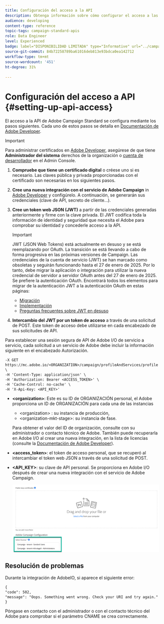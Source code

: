 ```yaml
---
title: Configuración del acceso a la API
description: Obtenga información sobre cómo configurar el acceso a las API de Campaign Standard.
audience: developing
content-type: reference
topic-tags: campaign-standard-apis
role: Data Engineer
level: Experienced
badge: label="DISPONIBILIDAD LIMITADA" type="Informative" url="../campaign-standard-migration-home.md" tooltip="Restringido a usuarios migrados por el Campaign Standard"
source-git-commit: 84b72258789ba61016deb813e93bdca0ea142712
workflow-type: tm+mt
source-wordcount: '451'
ht-degree: 31%

---
```


# Configuración del acceso a API {#setting-up-api-access}

El acceso a la API de Adobe Campaign Standard se configura mediante los pasos siguientes. Cada uno de estos pasos se detalla en [Documentación de Adobe Developer](https://developer.adobe.com/developer-console/docs/guides/#!AdobeDocs/adobeio-auth/master/AuthenticationOverview/ServiceAccountIntegration.md).

>[!IMPORTANT]
>
>Para administrar certificados en [Adobe Developer](https://developer.adobe.com/), asegúrese de que tiene **Administrador del sistema** derechos de la organización o [cuenta de desarrollador](https://helpx.adobe.com/es/enterprise/using/manage-developers.html) en el Admin Console.

1. **Compruebe que tiene un certificado digital** o créese uno si es necesario. Las claves pública y privada proporcionadas con el certificado son necesarias en los siguientes pasos.
1. **Cree una nueva integración con el servicio de Adobe Campaign** in [Adobe Developer](https://developer.adobe.com/) y configúrelo. A continuación, se generarán sus credenciales (clave de API, secreto de cliente...).
1. **Cree un token web JSON (JWT)** a partir de las credenciales generadas anteriormente y firme con la clave privada. El JWT codifica toda la información de identidad y seguridad que necesita el Adobe para comprobar su identidad y concederle acceso a la API.

   >[!IMPORTANT]
   >
   >JWT (JSON Web Tokens) está actualmente en desuso y se está reemplazando por OAuth. La transición se está llevando a cabo de forma progresiva en las próximas versiones de Campaign. Las credenciales de la cuenta de servicio (JWT) se han marcado como obsoletas y seguirán funcionando hasta el 27 de enero de 2025. Por lo tanto, debe migrar la aplicación o integración para utilizar la nueva credencial de servidor a servidor OAuth antes del 27 de enero de 2025. Se prefiere la autenticación OAuth. Encontrará todos los elementos para migrar de la autenticación JWT a la autenticación OAuth en estas páginas:
   >* [Migración](https://developer.adobe.com/developer-console/docs/guides/authentication/ServerToServerAuthentication/migration/)
   >* [Implementación](https://developer.adobe.com/developer-console/docs/guides/authentication/ServerToServerAuthentication/implementation/)
   >* [Preguntas frecuentes sobre JWT en desuso](https://developer.adobe.com/developer-console/docs/guides/authentication/ServerToServerAuthentication/faqs/)

1. **Intercambio del JWT por un token de acceso** a través de una solicitud de POST. Este token de acceso debe utilizarse en cada encabezado de sus solicitudes de API.

Para establecer una sesión segura de API de Adobe I/O de servicio a servicio, cada solicitud a un servicio de Adobe debe incluir la información siguiente en el encabezado Autorización.

```
-X GET https://mc.adobe.io/<ORGANIZATION>/campaign/profileAndServices/profile \
-H 'Content-Type: application/json' \
-H 'Authorization: Bearer <ACCESS_TOKEN>' \
-H 'Cache-Control: no-cache' \
-H 'X-Api-Key: <API_KEY>'
```

* **&lt;organization>**: Este es su ID de ORGANIZACIÓN personal, el Adobe proporciona un ID de ORGANIZACIÓN para cada una de las instancias

   * &lt;organization> : su instancia de producción,
   * &lt;organization-mkt-stage>: su instancia de fase.

  Para obtener el valor del ID de organización, consulte con su administrador o contacto técnico de Adobe. También puede recuperarla en Adobe I/O al crear una nueva integración, en la lista de licencias (consulte la <a href="https://developer.adobe.com/developer-console/docs/guides/authentication/">Documentación de Adobe Developer</a>).

* **&lt;access_token>**: el token de acceso personal, que se recuperó al intercambiar el token web JSON a través de una solicitud de POST.

* **&lt;API_KEY>**: su clave de API personal. Se proporciona en Adobe I/O después de crear una nueva integración con el servicio de Adobe Campaign.

  ![texto alternativo](assets/tenant.png)

## Resolución de problemas

Durante la integración de AdobeIO, si aparece el siguiente error:

```
{ 
"code": 502, 
"message": "Oops. Something went wrong. Check your URI and try again." 
}
```


Póngase en contacto con el administrador o con el contacto técnico del Adobe para comprobar si el parámetro CNAME se crea correctamente.

